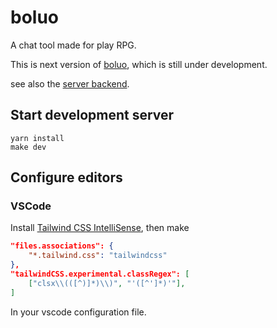 # boluo

A chat tool made for play RPG.

This is next version of [boluo](https://github.com/mythal/boluo), which is still under development.

see also the [server backend](https://github.com/mythal/boluo-server).

## Start development server

```
yarn install
make dev
```

## Configure editors

### VSCode

Install [Tailwind CSS IntelliSense](https://marketplace.visualstudio.com/items?itemName=bradlc.vscode-tailwindcss), then make

```json
"files.associations": {
    "*.tailwind.css": "tailwindcss"
},
"tailwindCSS.experimental.classRegex": [
    ["clsx\\(([^)]*)\\)", "'([^']*)'"],
]
```

In your vscode configuration file.
